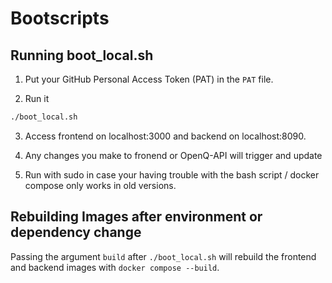 # Bootscripts

## Running boot_local.sh

1. Put your GitHub Personal Access Token (PAT) in the `PAT` file.

2. Run it

```bash
./boot_local.sh
```

3. Access frontend on localhost:3000 and backend on localhost:8090.

4. Any changes you make to fronend or OpenQ-API will trigger and update

5. Run with sudo in case your having trouble with the bash script / docker compose only works in old versions.

## Rebuilding Images after environment or dependency change

Passing the argument `build` after `./boot_local.sh` will rebuild the frontend and backend images with `docker compose --build`.
